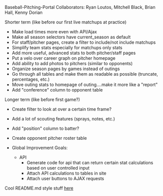 Baseball-Pitching-Portal
Collaborators: Ryan Loutos, Mitchell Black, Brian Hall, Kenny Dorian

Shorter term (like before our first live matchups at practice)
- Make load times more even with API/Ajax
- Make all season selectors have current_season as default
- For staff/pitcher pages, create a filter to include/not include matchups
- Simplify team stats especially for matchups only stats
- Add more useful, advanced stats to both pitcher/staff pages
- Put a velo over career graph on pitcher homepage
- Add ability to add photos to pitchers (similar to opponents)
- Organize season pages by games instead of outings
- Go through all tables and make them as readable as possible (truncate, percentages, etc.)
- Move outing stats to homepage of outing....make it more like a "report"
- Add "conference" column to opponent table


Longer term (like before first game?)
- Create filter to look at over a certain time frame? 
- Add a lot of scouting features (sprays, notes, etc.)
- Add "position" column to batter?
- Create opponent pitcher roster table


- Global Improvement Goals:
  - API
    - Generate code for api that can return certain stat calculations based on user controlled input
    - Attach API calculations to tables in site
    - Attach user buttons to AJAX requests

Cool README.md style stuff [here](https://help.github.com/en/github/writing-on-github/basic-writing-and-formatting-syntax)
